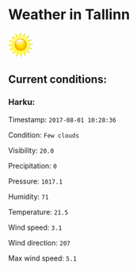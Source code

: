 # Weather in Tallinn 

<img src= 'images/sun.jpg' width= '50' /> 

## Current conditions: 

### Harku: 

Timestamp: ``` 2017-08-01 10:28:36 ``` 

Condition: ``` Few clouds ``` 

Visibility: ``` 20.0 ``` 

Precipitation: ``` 0 ``` 

Pressure: ``` 1017.1 ``` 

Humidity: ``` 71 ``` 

Temperature: ``` 21.5 ``` 

Wind speed: ``` 3.1 ``` 

Wind direction: ``` 207 ``` 

Max wind speed: ``` 5.1 ``` 

